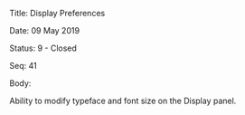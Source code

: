 Title:  Display Preferences

Date:   09 May 2019

Status: 9 - Closed

Seq:    41

Body: 

Ability to modify typeface and font size on the Display panel.
